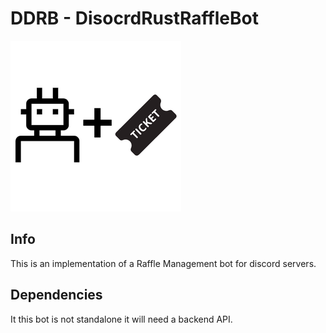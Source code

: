 # DDRB - DisocrdRustRaffleBot

![bot-icon](./bot_icon.png)

## Info
This is an implementation of a Raffle Management bot for discord servers.

## Dependencies
It this bot is not standalone it will need a backend API.


